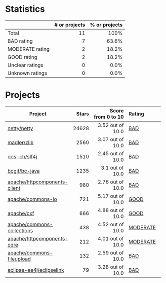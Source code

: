 # Statistics

|                 | # or projects             |  % or projects              |
| :-------------- | ------------------------: | --------------------------: |
| Total           |      11 |                        100% |
| BAD rating      |      7 |      63.6% |
| MODERATE rating | 2 | 18.2% |
| GOOD rating     |     2 |     18.2% |
| Unclear ratings |  0 |  0.0% |
| Unknown ratings |  0 |  0.0% |

# Projects

| Project | Stars | Score<br>from&nbsp;0&nbsp;to&nbsp;10 | Rating | Confidence | Last<br>updated |
| ------- | ----: | -----------------------------------: | :----- | :--------- | --------------- |
| [netty/netty](https://github.com/netty/netty) | 24628 | 3.52 out of 10.0 | [BAD](netty/netty.md) | 10.00 | Sep 4, 2020 |
| [madler/zlib](https://github.com/madler/zlib) | 2560 | 3.07 out of 10.0 | [BAD](madler/zlib.md) | 10.00 | Sep 4, 2020 |
| [qos-ch/slf4j](https://github.com/qos-ch/slf4j) | 1510 | 2.45 out of 10.0 | [BAD](qos-ch/slf4j.md) | 10.00 | Sep 4, 2020 |
| [bcgit/bc-java](https://github.com/bcgit/bc-java) | 1235 | 3.1  out of 10.0 | [BAD](bcgit/bc-java.md) | 10.00 | Sep 4, 2020 |
| [apache/httpcomponents-client](https://github.com/apache/httpcomponents-client) | 980 | 2.76 out of 10.0 | [BAD](apache/httpcomponents-client.md) | 10.00 | Sep 4, 2020 |
| [apache/commons-io](https://github.com/apache/commons-io) | 721 | 5.17 out of 10.0 | [GOOD](apache/commons-io.md) | 10.00 | Sep 4, 2020 |
| [apache/cxf](https://github.com/apache/cxf) | 666 | 4.88 out of 10.0 | [GOOD](apache/cxf.md) | 10.00 | Sep 4, 2020 |
| [apache/commons-collections](https://github.com/apache/commons-collections) | 438 | 4.52 out of 10.0 | [MODERATE](apache/commons-collections.md) | 10.00 | Sep 4, 2020 |
| [apache/httpcomponents-core](https://github.com/apache/httpcomponents-core) | 212 | 4.01 out of 10.0 | [MODERATE](apache/httpcomponents-core.md) | 10.00 | Sep 4, 2020 |
| [apache/commons-fileupload](https://github.com/apache/commons-fileupload) | 132 | 2.59 out of 10.0 | [BAD](apache/commons-fileupload.md) | 10.00 | Sep 4, 2020 |
| [eclipse-ee4j/eclipselink](https://github.com/eclipse-ee4j/eclipselink) | 79 | 3.28 out of 10.0 | [BAD](eclipse-ee4j/eclipselink.md) | 10.00 | Sep 4, 2020 |

